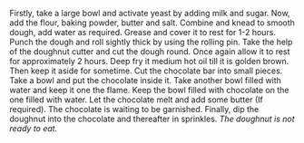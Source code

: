 Firstly, take a large bowl and activate yeast by adding milk and sugar.
Now, add the flour, baking powder, butter and salt.
Combine and knead to smooth dough, add water as required.
Grease and cover it to rest for 1-2 hours.
Punch the dough and roll sightly thick by using the rolling pin.
Take the help of the doughnut cutter and cut the dough round.
Once again allow it to rest for approximately 2 hours.
Deep fry it medium hot oil till it is golden brown.
Then keep it aside for sometime. 
Cut the chocolate bar into small pieces.
Take a bowl and put the chocolate inside it.
Take another bowl filled with water and keep it one the flame.
Keep the bowl filled with chocolate on the one filled with water.
Let the chocolate melt and add some butter (If required).
The chocolate is waiting to be garnished.
Finally, dip the doughnut into the chocolate and thereafter in sprinkles.
*The doughnut is not ready to eat.*